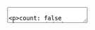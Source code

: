 <!DOCTYPE html>
<html>
  <head>
    <title>Cutting-plane Method and Its Amazing Oracles</title>
    <meta http-equiv="Content-Type" content="text/html; charset=UTF-8" />
    <link rel="stylesheet" type="text/css" href="../katex/katex.min.css" />
    <link rel="stylesheet" type="text/css" href="../css/nord-dark.css" />
    <link rel="stylesheet" type="text/css" href="../css/nord-light.css" />
    <link rel="stylesheet" type="text/css" href="../css/font-nord.css" />
    <link rel="stylesheet" type="text/css" href="../css/bg-nord.css" />
    <link rel="stylesheet" type="text/css" href="../css/slides.css" />
  </head>
  <body>
    <textarea id="source">

count: false
class: nord-dark, middle, center

# Cutting-plane Method and Its Amazing Oracles

@luk036

2022-09-09

---

class: middle, right

> When you have eliminated the impossible, whatever remains, however
> improbable, must be the truth.

*Sir Arthur Conan Doyle, stated by Sherlock Holmes*

---

class: middle, center

Introduction
============

---

Common Perspective of Ellipsoid Method
--------------------------------------

-   It is widely believed to be inefficient in practice for large-scale problems.

    -   Convergent rate is slow, even when using deep cuts.

    -   Cannot exploit sparsity.

-   It has since then supplanted by the interior-point methods.

-   Used only as a theoretical tool to prove polynomial-time solvability of some combinatorial optimization problems.

---

But...
------

-   The ellipsoid method works very differently compared with the interior point methods.

-   Only require a *separation oracle*. Can play nicely with other techniques.

-   While the ellipsoid method itself cannot take advantage of sparsity, the oracle can.

---

Consider the ellipsoid method when...
-------------------------------------

-   The number of optimization variables is moderate, e.g. ECO flow, analog circuit sizing, parametric problems

-   The number of constraints is large, or even infinite

-   Oracle can be implemented effectively.

---

class: middle, center

Cutting-plane Method Revisited
==============================

---

Basic Idea
----------

.pull-left70[

-   Let $\mathcal{K} \subseteq \mathbb{R}^n$ be a convex set.
-   Consider the feasibility problem:
    -   Find a point $x^* \in \mathbb{R}^n$ in $\mathcal{K}$,
    -   or determine that $\mathcal{K}$ is empty (i.e., there is no feasible solution)

] .pull-right30[

![img](ellipsoid.files/region.svg)

]

---

Separation Oracle
-----------------

.pull-left70[

-   When a separation oracle $\Omega$ is *queried* at $x_0$, it either
    -   asserts that $x_0 \in \mathcal{K}$, or
    -   returns a separating hyperplane between $x_0$ and $\mathcal{K}$:
        $$g^\mathsf{T} (x - x_0) + \beta \le 0, \beta \geq 0, g \neq 0, \;
              \forall x \in \mathcal{K}$$

] .pull-right30[

![img](ellipsoid.files/cut.svg)

]

---

Separation oracle (cont'd)
--------------------------

-   $(g, \beta)$ is called a *cutting-plane*, or cut, because it eliminates the half-space $\{x \mid g^\mathsf{T} (x - x_0) + \beta > 0\}$ from our search.

-   If $\beta=0$ ($x_0$ is on the boundary of halfspace that is cut), the cutting-plane is called *neutral cut*.

-   If $\beta>0$ ($x_0$ lies in the interior of halfspace that is cut), the cutting-plane is called *deep cut*.

-   If $\beta<0$ ($x_0$ lies in the exterior of halfspace that is cut), the cutting-plane is called *shallow cut*.

---

Subgradient
-----------

-   $\mathcal{K}$ is usually given by a set of inequalities $f_j(x) \le 0$ or $f_j(x) < 0$ for $j = 1 \cdots m$, where $f_j(x)$ is a convex function.

-   A vector $g \equiv \partial f(x_0)$ is called a subgradient of a convex function $f$ at $x_0$ if $f(z) \geq f(x_0) + g^\mathsf{T} (z - x_0)$.

-   Hence, the cut $(g, \beta)$ is given by $(\partial f(x_0), f(x_0))$

Remarks:

-   If $f(x)$ is differentiable, we can simply take $\partial f(x_0) = \nabla f(x_0)$

---

Key components of Cutting-plane method
--------------------------------------

-   A cutting plane oracle $\Omega$
-   A search space $\mathcal{S}$ initially large enough to cover $\mathcal{K}$, e.g.
    -   Polyhedron $\mathcal{P}$ = $\{z \mid C z \preceq d \}$
    -   Interval $\mathcal{I}$ = $[l, u]$ (for one-dimensional problem)
    -   Ellipsoid $\mathcal{E}$ = $\{z \mid (z-x_c)P^{-1}(z-x_c) \le 1 \}$

---

Generic Cutting-plane method
----------------------------

-   **Given** initial $\mathcal{S}$ known to contain $\mathcal{K}$.
-   **Repeat**
    1.  Choose a point $x_0$ in $\mathcal{S}$
    2.  Query the cutting-plane oracle at $x_0$
    3.  **If** $x_0 \in \mathcal{K}$, quit
    4.  **Else**, update $\mathcal{S}$ to a smaller set that covers:
        $$\mathcal{S}^+ = \mathcal{S} \cap \{z \mid g^\mathsf{T} (z - x_0) + \beta \le 0\}$$
    5.  **If** $\mathcal{S}^+ = \emptyset$ or it is small enough, quit.

---

Corresponding Python code
-------------------------

```python
def cutting_plane_feas(omega, S, options=Options())
    for niter in range(options.max_iter):
        cut = omega.assess_feas(S.xc)  # query the oracle at S.xc
        if cut is None:  # feasible sol'n obtained
            return True, niter, CutStatus.Success
        cutstatus, tsq = S.update(cut)  # update S
        if cutstatus != CutStatus.Success:
            return False, niter, cutstatus
        if tsq < options.tol:
            return False, niter, CutStatus.SmallEnough
    return False, options.max_iter, CutStatus.NoSoln
```

---

From Feasibility to Optimization
--------------------------------

$$\begin{array}{ll}
    \text{minimize}     & f_0(x), \\
    \text{subject to}   & x \in \mathcal{K}
\end{array}$$

-   The optimization problem is treated as a feasibility problem with an
    additional constraint $f_0(x) \le t$.

-   $f_0(x)$ could be a convex function or a *quasiconvex
    function*.

-   $t$ is also called the *best-so-far* value of
    $f_0(x)$.

---

Convex Optimization Problem
----------------------------

-   Consider the following general form:
    $$\begin{array}{ll}
      \text{minimize}     & t, \\
      \text{subject to}   & \Phi(x, t) \le 0, \\
      & x \in \mathcal{K},
    \end{array}$$
    where $\mathcal{K}'_t = \{x \mid \Phi(x, t) \le 0\}$
    is the $t$-sublevel set of $\{x \mid f_0(x) \le t\}$.

-   👉 Note: $\mathcal{K'}_t \subseteq \mathcal{K'}_u$ if and only if
    $t \le u$ (monotonicity)

-   One easy way to solve the optimization problem is to apply the
    binary search on $t$.

---

```python
def bsearch(omega, intrvl, options=Options())
    # assume monotone
    lower, upper = intrvl
    T = type(upper)  # T could be `int`
    for niter in range(options.max_iter):
        tau = (upper - lower) / 2
        if tau < options.tol:
            return upper, niter, CutStatus.SmallEnough
        t = T(lower + tau)
        if omega.assess_bs(t):  # feasible sol'n obtained
            upper = t
        else:
            lower = t
    return upper, options.max_iter, CutStatus.Unknown

```

---

```python
class bsearch_adaptor:
    def __init__(self, P, S, options=Options()):
        self.P = P
        self.S = S
        self.options = options

    @property
    def x_best(self):
        return self.S.xc

    def assess_bs(self, t):
        S = self.S.copy()
        self.P.update(t)
        ell_info = cutting_plane_feas(self.P, S, self.options)
        if ell_info.feasible:
            self.S.xc = S.xc
        return ell_info.feasible
```

---

Shrinking
---------

-   Another possible way is, to update the best-so-far
    $t$ whenever a feasible solution $x'$ is found
    by solving the equation:
    $$\Phi(x', t_\text{new}) = 0 \, .$$

-   If the equation is difficuit to solve
    but $t$ is also convex w.r.t. $\Phi$,
    then we may create a new varaible, say $z$
    and let $z \le t$.

---

Generic Cutting-plane method (Optim)
------------------------------------

-   **Given** initial $\mathcal{S}$ known to contain
    $\mathcal{K}_t$.
-   **Repeat**
    1.  Choose a point $x_0$ in $\mathcal{S}$
    2.  Query the separation oracle at $x_0$
    3.  **If** $x_0 \in \mathcal{K}_t$, update
        $t$ such that
        $\Phi(x_0, t) = 0$.
    4.  Update $\mathcal{S}$ to a smaller set that covers:
        $$\mathcal{S}^+ = \mathcal{S} \cap \{z \mid g^\mathsf{T} (z - x_0) + \beta \le 0\} $$
    5.  **If** $\mathcal{S}^+ = \emptyset$ or it is small enough, quit.

---

```python
def cutting_plane_optim(omega, S, t, options=Options()):
    x_best = None
    for niter in range(options.max_iter):
        cut, t1 = omega.assess_optim(S.xc, t)
        if t1 is not None:  # better t obtained
            t = t1
            x_best = S.xc.copy()
        status, tsq = S.update(cut)
        if status != CutStatus.Success:
            return x_best, t, niter, status
        if tsq < options.tol:
            return x_best, t, niter, CutStatus.SmallEnough
    return x_best, t, options.max_iter, CutStatus.Success
```

---

Example - Profit Maximization Problem
-------------------------------------

This example is taken from [@Aliabadi2013Robust].

$$\begin{array}{ll}
   \text{maximize} & p(A x_1^\alpha x_2^\beta) - v_1 x_1 - v_2 x_2 \\
   \text{subject to}& x_1 \le k.
\end{array}$$

-   $p(A x_1^\alpha x_2^\beta)$ : Cobb-Douglas production function
-   $p$: the market price per unit
-   $A$: the scale of production
-   $\alpha, \beta$: the output elasticities
-   $x$: input quantity
-   $v$: output price
-   $k$: a given constant that restricts the quantity of $x_1$

---

Example - Profit maximization (cont'd)
-------------------------------------

-   The formulation is not in the convex form.
-   Rewrite the problem in the following form: $$\begin{array}{ll}
      \text{maximize} & t \\
      \text{subject to} & t  + v_1 x_1  + v_2 x_2 \le p A x_1^{\alpha} x_2^{\beta}\\
                    & x_1 \le k.
      \end{array}$$

---

Profit maximization in Convex Form
----------------------------------

-   By taking the logarithm of each variable:

    -   $y_1 = \log x_1$, $y_2 = \log x_2$.

-   We have the problem in a convex form:

$$\begin{array}{ll}
    \text{max}  & t \\
    \text{s.t.} & \log(t + v_1 e^{y_1} + v_2 e^{y_2}) - (\alpha y_1 + \beta y_2) \le \log(pA) \\
                & y_1 \le \log k.
\end{array}$$

---

```python
class ProfitOracle:
    def __init__(self, params, a, v):
        p, A, k = params
        self.log_pA = np.log(p * A)
        self.log_k = np.log(k)
        self.v = v
        self.a = a

    def assess_optim(self, y, t):
        if (fj := y[0] - self.log_k) > 0.0:  # constraint
            g = np.array([1.0, 0.0])
            return (g, fj), None

        log_Cobb = self.log_pA + self.a @ y
        q = self.v * np.exp(y)
        vx = q[0] + q[1]
        if (fj := np.log(t + vx) - log_Cobb) >= 0.0:
            g = q / (t + vx) - self.a
            return (g, fj), None

        t = np.exp(log_Cobb) - vx
        g = q / (t + vx) - self.a
        return (g, 0.0), t
```

---

```python
# Main program

```python
import numpy as np
from ellalgo.cutting_plane import cutting_plane_optim
from ellalgo.ell import Ell
from ellalgo.oracles.profit_oracle import ProfitOracle

p, A, k = 20.0, 40.0, 30.5
params = p, A, k
alpha, beta = 0.1, 0.4
v1, v2 = 10.0, 35.0
a = np.array([alpha, beta])
v = np.array([v1, v2])
r = np.array([100.0, 100.0])  # initial ellipsoid (sphere)

E = Ell(r, np.array([0.0, 0.0]))
P = ProfitOracle(params, a, v)
x, f, num_iters, status = cutting_plane_optim(P, E, 0.0)
assert x is not None
```

---

Area of Applications
--------------------

-   Robust convex optimization
    -   oracle technique: affine arithmetic
-   Parametric network potential problem
    -   oracle technique: negative cycle detection
-   Semidefinite programming
    -   oracle technique: Cholesky or $LDL^\mathsf{T}$ factorization

---

class: middle, center

Robust Convex Optimization
==========================

---

Robust Optimization Formulation
-------------------------------

-   Consider:
    $$\begin{array}{ll}
      \text{minimize}   & \sup_{q \in \mathbb Q} f_0(x,q), \\
      \text{subject to} & f_j(x,q) \leq 0, \;
       \forall q \in {\mathbb Q}, \; j = 1,2,\cdots,m,
    \end{array}$$ where $q$ represents a set of varying parameters.

-   The problem can be reformulated as:
    $$\begin{array}{ll}
      \text{minimize}   & t \\
      \text{subject to} & f_0(x,q) < t  \\
      & f_j(x,q) \leq 0, \;
       \forall q \in {\mathbb Q}, \; j = 1,2,\cdots,m.
    \end{array}$$

---

Example - Profit Maximization Problem (convex)
---------------------------------------------

$$\begin{array}{ll}
\text{max}  & t \\
\text{s.t.} & \log(t + \hat{v}_1 e^{y_1} + \hat{v}_2 e^{y_2}) - (\hat{\alpha} y_1 + \hat{\beta} y_2) \le \log(\hat{p}\,A)  \\
                  & y_1 \le \log \hat{k} ,
\end{array}$$

-   Now assume that:
    -   $\hat{\alpha}$ and $\hat{\beta}$ vary $\bar{\alpha} \pm e_1$ and
        $\bar{\beta} \pm e_2$ respectively.
    -   $\hat{p}$, $\hat{k}$, $\hat{v}_1$, and $\hat{v}_2$ all vary
        $\pm e_3$.

---

Example - Profit Maximization Problem (oracle)
---------------------------------------------

By detail analysis, the worst case happens when:

-   $p = \bar{p} - e_3$, $k = \bar{k} - e_3$
-   $v_1 = \bar{v}_1 + e_3$, $v_2 = \bar{v}_2 + e_3$,
-   if $y_1 > 0$, $\alpha = \bar{\alpha} - e_1$, else
    $\alpha = \bar{\alpha} + e_1$
-   if $y_2 > 0$, $\beta = \bar{\beta} - e_2$, else
    $\beta = \bar{\beta} + e_2$

---

```python
class ProfitRbOracle:
    def __init__(self, params, a, v, vparams):
        e1, e2, e3, e4, e5 = vparams
        self.a = a
        self.e = [e1, e2]
        p, A, k = params
        params_rb = p - e3, A, k - e4
        self.P = ProfitOracle(params_rb, a, v + e5)

    def assess_optim(self, y, t):
        a_rb = self.a.copy()
        for i in [0, 1]:
            a_rb[i] += -self.e[i] if y[i] > 0.0 else self.e[i]
        self.P.a = a_rb
        return self.P.assess_optim(y, t)
```

---

Oracle in Robust Optimization Formulation
-----------------------------------------

-   The oracle only needs to determine:
    -   If $f_j(x_0, q) > 0$ for some $j$ and $q = q_0$,
        then
        -   the cut $(g, \beta)$ =
            $(\partial f_j(x_0, q_0), f_j(x_0, q_0))$
    -   If $f_0(x_0, q) \geq t$ for some
        $q = q_0$, then
        -   the cut $(g, \beta)$ =
            $(\partial f_0(x_0, q_0), f_0(x_0, q_0) - t)$
    -   Otherwise, $x_0$ is feasible, then
        -   Let
            $q_{\max} = \text{argmax}_{q \in \mathbb Q} f_0(x_0, q)$.
        -   $t := f_0(x_0, q_{\max})$.
        -   The cut $(g, \beta)$ =
            $(\partial f_0(x_0, q_{\max}), 0)$

Remark:

-   for more complicated problems, affine arithmetic could be used [@liu2007robust].

---

class: middle, center

Multi-parameter Network Problem
===============================

---

Parametric Network Problem
---------------------------

Given a network represented by a directed graph $G = (V, E)$.

Consider:

$$\begin{array}{ll}
    \text{find} & x, {\color{red}u} \\
    \text{subject to} & {\color{red}u_j} - {\color{red}u_i} \le h_{ij}(x), \; \forall (i, j) \in E ,
   \end{array}$$

-   $h_{ij}(x)$ is the concave function of
    edge $(i,j)$,

-   Assume: network is large but the number of parameters is small.

---

Network Potential Problem (cont'd)
----------------------------------

Given $x$, the problem has a feasible solution if and only if
$G$ contains no negative cycle. Let $\mathcal{C}$ be a set of all cycles
of $G$.

$$\begin{array}{ll}
    \text{find} & x \\
    \text{subject to} & w_k(x) \ge 0, \forall C_k \in \mathcal{C} ,
\end{array}$$

-   $C_k$ is a cycle of $G$

-   $w_k(x) = \sum_{ (i,j)\in C_k} h_{ij}(x)$.

---

Negative Cycle Finding
----------------------

There are lots of methods to detect negative
cycles in a weighted graph [@cherkassky1999negative], in which Tarjan’s
algorithm [@Tarjan1981negcycle] is one of the fastest algorithms in
practice [@alg:dasdan_mcr; @cherkassky1999negative].

---

Oracle in Network Potential Problem
-----------------------------------

-   The oracle only needs to determine:
    -   If there exists a negative cycle $C_k$ under $x_0$, then
        -   the cut $(g, \beta)$ = $(-\partial w_k(x_0), -w_k(x_0))$
    -   Otherwise, the shortest path solution gives the value of ${\color{red}u}$.

---

Python Code
-----------

```python
class NetworkOracle:
    def __init__(self, G, u, h):
        self._G = G
        self._u = u
        self._h = h
        self._S = NegCycleFinder(G)

    def update(self, t):
        self._h.update(t)

    def assess_feas(self, x) -> Optional[Cut]:
        def get_weight(e):
            return self._h.eval(e, x)

        for Ci in self._S.find_neg_cycle(self._u, get_weight):
            f = -sum(self._h.eval(e, x) for e in Ci)
            g = -sum(self._h.grad(e, x) for e in Ci)
            return g, f  # use the first Ci only
        return None
```

---

Example - Optimal Matrix Scaling [@orlin1985computing]
-------------------------------

-   Given a sparse matrix $A = [a_{ij}] \in \mathbb{R}^{N\times N}$.

-   Find another matrix $B = U A U^{-1}$ where $U$ is a nonnegative
    diagonal matrix, such that the ratio of any two elements of $B$ in
    absolute value is as close to 1 as possible.

-   Let $U = \mathrm{diag}([u_1, u_2, \ldots, u_N])$. Under the
    min-max-ratio criterion, the problem can be formulated as:

$$\begin{array}{ll}
  \text{minimize}   &   \pi/\psi  \\
  \text{subject to} &   \psi \le u_i |a_{ij}| u_j^{-1} \le \pi, \; \forall a_{ij} \neq 0 , \\
                    &   \pi, \psi, u, \, \text{positive} \\
  \text{variables}  &   \pi, \psi, u \, .
  \end{array}$$

---

Optimal Matrix Scaling (cont'd)
-------------------------------

By taking the logarithms of variables, the above problem can be
transformed into:

$$\begin{array}{ll}
  \text{minimize}   &   t \\
  \text{subject to} &   {\color{blue}\pi'} - {\color{blue}\psi'} \le t \\
                    &   {\color{red}u_i'} - {\color{red}u_j'}  \le {\color{blue}\pi'} - a_{ij}', \; \forall a_{ij} \neq 0 \,, \\
                    &   {\color{red}u_j'} - {\color{red}u_i'} \le a_{ij}' - {\color{blue}\psi'}, \; \forall a_{ij} \neq 0 \,, \\
  \text{variables}  &   {\color{blue}\pi'}, {\color{blue}\psi'}, {\color{red}u'} \, .
  \end{array}$$

where $k'$ denotes $\log( | k | )$ and
$x = ({\color{blue}\pi'}, {\color{blue}\psi'} )^\mathsf{T}$.

---

```python
class OptScalingOracle:
    class Ratio:
        def __init__(self, G, get_cost):
            self._G = G
            self._get_cost = get_cost

        def eval(self, e, x: Arr) -> float:
            u, v = e
            cost = self._get_cost(e)
            return x[0] - cost if u < v else cost - x[1]

        def grad(self, e, x: Arr) -> Arr:
            u, v = e
            return np.array([1.0, 0.0] if u < v else [0.0, -1.0])

    def __init__(self, G, u, get_cost):
        self._network = NetworkOracle(G, u, self.Ratio(G, get_cost))

    def assess_optim(self, x: Arr, t: float):
        s = x[0] - x[1]
        g = np.array([1.0, -1.0])
        if (fj := s - t) >= 0.0:
            return (g, fj), None
        if (cut := self._network.assess_feas(x)):
            return cut, None
        return (g, 0.0), s
```

---

Example - clock period & yield-driven co-optimization
----------------------------------------------------

$$\begin{array}{cll}
   \text{minimize} &T_\text{CP} / \beta \\
   \text{subject to} & u_i - u_j \le T_\text{CP} - F_{ij}^{-1}(\beta), & \forall (i,j) \in E_s \,,\\
                     & u_j - u_i \le F_{ij}^{-1}(1 - \beta), & \forall (j,i) \in E_h \,, \\
                     & T_\text{CP} \ge 0, \, 0 \le \beta \le 1 \, , \\
    \text{variables} &T_\text{CP}, \beta, u.
   \end{array}$$

-   👉 Note that $F_{ij}^{-1}(x)$ is not concave in general in $[0, 1]$.
-   Fortunately, we are most likely interested in optimizing circuits
    for high yield rather than the low one in practice.
-   Therefore, by imposing an additional constraint to $\beta$, say
    $\beta \geq 0.8$, the problem becomes convex.

---

Example - clock period & yield-driven co-optimization
----------------------------------------------------

The problem can be reformulated as:

$$\begin{array}{cll}
   \text{minimize}   & t \\
   \text{subject to} & T_\text{CP} - \beta t \le 0\\
                     & u_i - u_j \le T_\text{CP} - F_{ij}^{-1}(\beta), & \forall (i,j) \in E_s \,,\\
                     & u_j - u_i \le F_{ij}^{-1}(1 - \beta), & \forall (j,i) \in E_h \,, \\
                     & T_\text{CP} \ge 0, \, 0 \le \beta \le 1 \, , \\
    \text{variables} &T_\text{CP}, \beta, u.
   \end{array}$$

---

class: middle, center

Matrix Inequalities
===================

---

Problems With Matrix Inequalities
---------------------------------

Consider the following problem:

$$\begin{array}{ll}
    \text{find}    & x, \\
    \text{subject to}  & F(x) \succeq 0,
\end{array}$$

-   $F(x)$: a matrix-valued function
-   $A \succeq 0$ denotes $A$ is positive semidefinite.

---

Problems With Matrix Inequalities
---------------------------------

-   Recall that a matrix $A$ is positive semidefinite if and only if
    $v^\mathsf{T} A v \ge 0$ for all $v \in \mathbb{R}^N$.
-   The problem can be transformed into: $$\begin{array}{ll}
              \text{find}      & x, \\
              \text{subject to}    & v^\mathsf{T} F(x) v \ge 0, \; \forall v \in \mathbb{R}^N
      \end{array}$$
-   Consider $v^\mathsf{T} F(x) v$ is
    concave for all $v \in \mathbb{R}^N$ w. r. t. $x$,
    then the above problem is a convex programming.
-   Reduce to *semidefinite programming* if
    $F(x)$ is linear w.r.t.
    $x$, i.e.,
    $F(x) = F_0 + x_1 F_1 + \cdots + x_n F_n$

---

Oracle in Matrix Inequalities
-----------------------------

The oracle only needs to:

-   Perform a *row-based* LDLT factorization such that
    $F(x_0) = L D L^\mathsf{T}$.
-   Let $A_{:p,:p}$ denotes a submatrix
    $A(1:p, 1:p) \in \mathbb{R}^{p\times p}$.
-   If the process fails at row $p$,
    -   there exists a vector
        $e_p = (0, 0, \cdots, 0, 1)^\mathsf{T} \in \mathbb{R}^p$, such
        that
        -   $v = R_{:p,:p}^{-1} e_p$, and
        -   $v^\mathsf{T} F_{:p,:p}(x_0) v < 0$.
    -   The cut $(g, \beta)$ =
        $(-v^\mathsf{T} \partial F_{:p,:p}(x_0) v, -v^\mathsf{T} F_{:p,:p}(x_0) v)$

---

Lazy evaluation
---------------

-   Don't construct the full matrix at each iteration!

-   Only O($p^3$) per iteration, independent of $N$!

---

```python
class LMIOracle:
    def __init__(self, F, B):
        self.F = F
        self.F0 = B
        self.Q = LDLTMgr(len(B))

    def assess_feas(self, x: Arr) -> Optional[Cut]:
        def get_elem(i, j):
            return self.F0[i, j] - sum(
                Fk[i, j] * xk for Fk, xk in zip(self.F, x))

        if self.Q.factor(get_elem):
            return None
        ep = self.Q.witness()
        g = np.array([self.Q.sym_quad(Fk) for Fk in self.F])
        return g, ep
```

---

Google Benchmark Comparison
---------------------------

```terminal
2: ----------------------------------------------------------
2: Benchmark                Time             CPU   Iterations
2: ----------------------------------------------------------
2: BM_LMI_Lazy         131235 ns       131245 ns         4447
2: BM_LMI_old          196694 ns       196708 ns         3548
2/4 Test #2: Bench_BM_lmi .....................   Passed    2.57 sec
```

---

Example - Matrix Norm Minimization
---------------------------------

-   Let $A(x) = A_0 + x_1 A_1 + \cdots + x_n A_n$
-   Problem $\min_x \| A(x) \|$ can be reformulated as
    $$\begin{array}{ll}
         \text{minimize}      & t, \\
         \text{subject to}    & \left(
     \begin{array}{cc}
      t\,I   & A(x) \\
      A^\mathsf{T}(x) & t\,I
     \end{array} \right) \succeq 0,
     \end{array}$$
-   Binary search on $t$ can be used for this problem.

---

Example - Estimation of Correlation Function
-------------------------------------------

$$\begin{array}{ll}
   \min_{{\color{blue}\kappa}, p}   & \| \Sigma({\color{blue}p}) + {\color{blue}\kappa} I - Y \| \\
   \text{s. t.} & \Sigma({\color{blue}p}) \succcurlyeq 0,  {\color{blue}\kappa} \geq 0 \; .\\
 \end{array}$$

-   Let $\rho(h) = \sum_i^n {\color{blue}p}_i \Psi_i(h)$, where
    -   $p_i$'s are the unknown coefficients to be fitted
    -   $\Psi_i$'s are a family of basis functions.
-   The covariance matrix $\Sigma({\color{blue}p})$ can be recast as:
    $$\Sigma({\color{blue}p}) = {\color{blue}p}_1 F_1 + \cdots + {\color{blue}p}_n F_n$$

    where $\{F_k\}_{i,j} =\Psi_k( \| s_j - s_i \|_2)$

---

## 🔬 Experimental Result

.pull-left[

![img](ellipsoid.files/iso050.svg)

: Data Sample (kern=0.5)

] .pull-right[

![img](ellipsoid.files/result050.svg)

: Least Square Result

]

---

## 🔬 Experimental Result II

.pull-left[

![img](ellipsoid.files/iso100.svg)

: Data Sample (kern=1.0)

] .pull-right[

![img](ellipsoid.files/result100.svg)

: Least Square Result

]

---

## 🔬 Experimental Result III

.pull-left[

![img](ellipsoid.files/iso200.svg)

: Data Sample (kern=2.0)

] .pull-right[

![img](ellipsoid.files/result200.svg)

: Least Square Result

]

---

class: nord-dark, middle, center

Q & A 🗣️
==========

    </textarea>
    <script src="../js/remark.min.js"></script>
    <script src="../katex/katex.min.js" type="text/javascript"></script>
    <script
      src="../katex/contrib/auto-render.min.js"
      type="text/javascript"
    ></script>
    <script type="text/javascript">
      renderMathInElement(document.getElementById("source"), {
        delimiters: [
          { left: "$$", right: "$$", display: true },
          { left: "$", right: "$", display: false },
        ],
      });
      var slideshow = remark.create({
        ratio: "4:3",
        highlightLines: true,
        highlightStyle: "monokai",
      });
    </script>
  </body>
</html>
